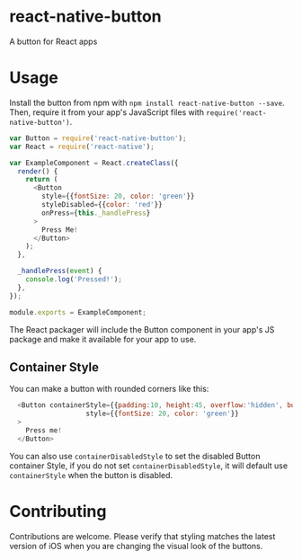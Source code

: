 # react-native-button
A button for React apps

# Usage

Install the button from npm with `npm install react-native-button --save`. Then, require it from your app's JavaScript files with `require('react-native-button')`.

```js
var Button = require('react-native-button');
var React = require('react-native');

var ExampleComponent = React.createClass({
  render() {
    return (
      <Button
        style={{fontSize: 20, color: 'green'}}
        styleDisabled={{color: 'red'}}
        onPress={this._handlePress}
      >
        Press Me!
      </Button>
    );
  },

  _handlePress(event) {
    console.log('Pressed!');
  },
});

module.exports = ExampleComponent;
```

The React packager will include the Button component in your app's JS package and make it available for your app to use.

## Container Style

You can make a button with rounded corners like this:

```js
  <Button containerStyle={{padding:10, height:45, overflow:'hidden', borderRadius:4, backgroundColor: 'white'}}
                   style={{fontSize: 20, color: 'green'}}
  >
    Press me!
  </Button>
```
You can also use `containerDisabledStyle` to set the disabled Button container Style, if you
do not set `containerDisabledStyle`, it will default use `containerStyle` when the button is
disabled.

# Contributing

Contributions are welcome. Please verify that styling matches the latest version of iOS when you are changing the visual look of the buttons.

